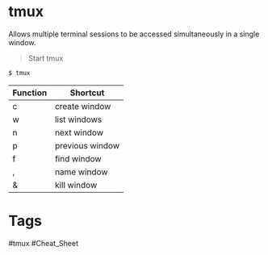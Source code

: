 # tmux
Allows multiple terminal sessions to be accessed simultaneously in a single window.

> Start tmux
```bash
$ tmux
```

| Function | Shortcut |
| --- | --- |
| c | create window |
| w | list windows|
|n  |next window|
|p | previous window|
|f | find window|
|,  |name window|
|& | kill window|


# Tags
#tmux #Cheat_Sheet 